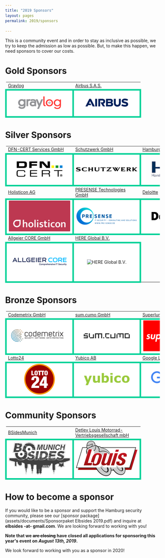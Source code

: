 ```yaml
---
title: "2019 Sponsors"
layout: pages
permalink: 2019/sponsors

---
```


This is a community event and in order to stay as inclusive as
possible, we try to keep the admission as low as possible. But, to
make this happen, we need sponsors to cover our costs.


# Gold Sponsors #

<table>
	<tr>
		<td>
			<a href="https://www.graylog.org">Graylog</a>
		</td>
		<td>
			<a href="https://www.airbus.com">Airbus S.A.S.</a>
		</td>
	</tr>
	<tr>
		<td style="background-color: white; border: 5px solid #00d298; text-align: center; min-width:200px">
			<img src="assets/images/Graylog_Logo_FINAL_color.png" alt="Graylog" width="140px" />
		</td>
		<td style="background-color: white; border: 5px solid #00d298; text-align: center; min-width:200px">
			<img src="assets/images/AIRBUS_Blue.png" alt="Airbus S.A.S." width="200px" />
		</td>
	</tr>
</table>

# Silver Sponsors #

<table>
	<tr>
		<td>
			<a href="https://www.dfn-cert.de/">DFN-CERT Services GmbH</a>
		</td>
		<td>
			<a href="https://www.schutzwerk.com">Schutzwerk GmbH</a>
		</td>
		<td>
			<a href="https://www.hamburg-port-authority.de">Hamburg	Port Authority AöR</a>
		</td>
	</tr>
	<tr>
		<td style="background-color: white; border: 5px solid #00d298; text-align: center; min-width:200px">
			<img src="assets/images/dfn-cert.png" alt="DFN-CERT Services GmbH" width="150px" />
		</td>
		<td style="background-color: white; border: 5px solid #00d298; text-align: center; min-width:200px">
			<img src="assets/images/Schutzwerk_Logo_RZ.png" alt="Schutzwerk GmbH" width="200px" />
		</td>
		<td style="background-color: white; border: 5px solid #00d298; text-align: center; min-width:200px">
			<img src="assets/images/HPA_Logo_CMYK_mit_Schutzzone_halbes_H.jpg" alt="Hamburg Port Authority" width="180px" />
		</td>
	</tr>
	<tr>
		<td>
			<a href="https://www.holisticon.de">Holisticon AG</a>
		</td>
		<td>
			<a href="https://www.pre-sense.de">PRESENSE Technologies GmbH</a>
		</td>
		<td>
			<a href="https://www.deloitte.com/de/">Deloitte</a>
		</td>
	</tr>
	<tr>
		<td style="background-color: white; border: 5px solid #00d298; text-align: center; min-width:200px">
			<img src="assets/images/Holisticon-logo2016-white-on-sunrise-cmyk.png" alt="Holisticon" width="200px" />
		</td>
		<td style="background-color: white; border: 5px solid #00d298; text-align: center; min-width:200px">
			<img src="assets/images/Logo_Presense_EN_rgb_blue_www.png" alt="PRESENSE Technologies GmbH" width="200px" />
		</td>
		<td style="background-color: white; border: 5px solid #00d298; text-align: center; min-width:200px">
			<img src="assets/images/Deloitte-200px.png" alt="Deloitte" width="200px" />
		</td>
	</tr>
	<tr>
		<td>
			<a href="https://www.allgeier-core.com">Allgeier CORE GmbH</a>
		</td>
		<td>
			<a href="https://www.here.com">HERE Global B.V.</a>
		</td>
	</tr>
	<tr>
		<td style="background-color: white; border: 5px solid #00d298; text-align: center; min-width:200px; height: 118px">
			<img src="assets/images/Allgeier-CORE-With-Claim-200px.png" alt="Allgeier CORE GmbH" width="200px" />
		</td>
		<td style="background-color: white; border: 5px solid #00d298; text-align: center; min-width:200px; height: 118px">
			<img
	src="assets/images/HERE_Logo_2016_POS_cmyk_IsoCV2.jpg" alt="HERE
	Global B.V." width="110px" />
		</td>
	</tr>
</table>

# Bronze Sponsors #

<table>
	<tr>
		<td>
			<a href="https://www.codemetrix.io">Codemetrix GmbH</a>
		</td>
		<td>
			<a href="https://www.sumcumo.com">sum.cumo GmbH</a>
		</td>
		<td>
			<a href="https://superluminar.io">Superluminar</a>
		</td>
	</tr>
	<tr>
		<td style="background-color: white; border: 5px solid #00d298; text-align: center; min-width:200px">
			<img src="assets/images/codemetrix-logo.jpeg" alt="Codemetrix GmbH" width="200px" />
		</td>
		<td style="background-color: white; border: 5px solid #00d298; text-align: center; min-width:200px">
			<img src="assets/images/sum.cumo-logo.png" alt="sum.cumo GmbH" width="150px" />
		</td>
		<td style="background-color: white; border: 5px solid #00d298; text-align: center; min-width:200px">
			<img src="assets/images/Superluminar-400px.png" alt="Superluminar" width="200px" />
		</td>
	</tr>
	<tr>
		<td>
			<a href="https://www.lotto24.de">Lotto24</a>
		</td>
		<td>
			<a href="https://www.yubico.com">Yubico AB</a>
		</td>
		<td>
			<a href="https://www.google.com">Google LLC</a>
		</td>
	</tr>
	<tr>
		<td style="background-color: white; border: 5px solid #00d298; text-align: center; min-width:200px">
			<img src="assets/images/L24_Logo_Hoch_rgb_neg_200px.png" alt="Lotto24" width="100px" />
		</td>
		<td style="background-color: white; border: 5px solid #00d298; text-align: center; min-width:200px">
			<img src="assets/images/Yubico_Logo_Big.png" alt="Yubico AB" width="150px" />
			</td>
		<td style="background-color: white; border: 5px solid #00d298; text-align: center; min-width:200px">
			<img src="assets/images/googlelogo_color_466x156dp.png" alt="Google LLC" width="150px" />
		</td>
	</tr>
</table>

# Community Sponsors #

<table>
	<tr>
		<td>
			<a href="http://bsidesmunich.org">BSidesMunich</a>
		</td>
		<td>
			<a href="https://www.louis.eu">Detlev Louis Motorrad-Vertriebsgesellschaft mbH</a>
		</td>
	</tr>
	<tr>
		<td style="background-color: white; border: 5px solid #00d298;	text-align: center; min-width:200px"  width="200px">
			<img src="assets/images/bsidesmunich_logo_website_banner_2019-slider-bg.png" alt="BSides Munich" width="200px" />
		</td>
		<td style="background-color: white; border: 5px solid #00d298;	text-align: center; min-width:200px"  width="200px">
			<img src="assets/images/louis-logo.png" alt="Louis" width="200px" />
		</td>
	</tr>
</table>

# How to become a sponsor #

If you would like to be a sponsor and support the Hamburg security community, please see our [sponsor package](assets/documents/Sponsorpaket Elbsides 2019.pdf) and inquire at **elbsides -at- gmail.com**. We are looking forward to working with you!

**Note that we ~~are closing~~ have closed all applications for sponsoring this year's event on _August 13th, 2019_.**

We look forward to working with you as a sponsor in 2020!
